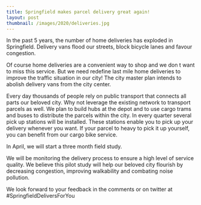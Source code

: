 ```yaml
---
title: Springfield makes parcel delivery great again!
layout: post
thumbnail: /images/2020/deliveries.jpg
---
```

In the past 5 years, the number of home deliveries has exploded in Springfield. Delivery vans flood our streets, block bicycle lanes and favour congestion. 

Of course home deliveries are a convenient way to shop and we don t want to miss this service. But we need redefine last mile home deliveries to improve the traffic situation in our city! The city master plan intends to abolish delivery vans from the city center.

Every day thousands of people rely on public transport that connects all parts our beloved city. Why not leverage the existing network to transport parcels as well. We plan to build hubs at the depot and to use cargo trams and buses to distribute the parcels within the city. In every quarter several pick up stations will be installed. These stations enable you to pick up your delivery whenever you want. If your parcel to heavy to pick it up yourself, you can benefit from our cargo bike service. 

In April, we will start a three month field study.  

We will be monitoring the delivery process to ensure a high level of service quality. We believe this pilot study will help our beloved city flourish by decreasing congestion, improving walkability and combating noise pollution.

We look forward to your feedback in the comments or on twitter at #SpringfieldDeliversForYou

